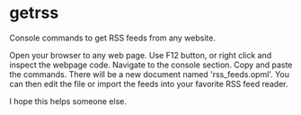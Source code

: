 # getrss
Console commands to get RSS feeds from any website.

Open your browser to any web page.
Use F12 button, or right click and inspect the webpage code. 
Navigate to the console section.
Copy and paste the commands.
There will be a new document named 'rss_feeds.opml'.
You can then edit the file or import the feeds into your favorite RSS feed reader.

I hope this helps someone else.
